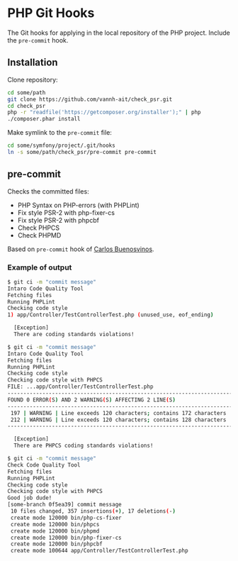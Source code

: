 # PHP Git Hooks

The Git hooks for applying in the local repository of the PHP project. Include the `pre-commit` hook.

## Installation

Clone repository:

```bash
cd some/path
git clone https://github.com/vannh-ait/check_psr.git
cd check_psr
php -r "readfile('https://getcomposer.org/installer');" | php
./composer.phar install
```

Make symlink to the `pre-commit` file:

```bash
cd some/symfony/project/.git/hooks
ln -s some/path/check_psr/pre-commit pre-commit
```

## pre-commit

Checks the committed files:

* PHP Syntax on PHP-errors (with PHPLint)
* Fix style PSR-2 with php-fixer-cs
* Fix style PSR-2 with phpcbf
* Check PHPCS
* Check PHPMD

Based on `pre-commit` hook of [Carlos Buenosvinos](http://carlosbuenosvinos.com/write-your-git-hooks-in-php-and-keep-them-under-git-control/).

### Example of output

```bash
$ git ci -m "commit message"
Intaro Code Quality Tool
Fetching files
Running PHPLint
Checking code style
1) app/Controller/TestControllerTest.php (unused_use, eof_ending)

  [Exception]
  There are coding standards violations!
```

```bash
$ git ci -m "commit message"
Intaro Code Quality Tool
Fetching files
Running PHPLint
Checking code style
Checking code style with PHPCS
FILE: ...app/Controller/TestControllerTest.php
--------------------------------------------------------------------------------
FOUND 0 ERROR(S) AND 2 WARNING(S) AFFECTING 2 LINE(S)
--------------------------------------------------------------------------------
 197 | WARNING | Line exceeds 120 characters; contains 172 characters
 212 | WARNING | Line exceeds 120 characters; contains 128 characters
--------------------------------------------------------------------------------

  [Exception]
  There are PHPCS coding standards violations!
```

```bash
$ git ci -m "commit message"
Check Code Quality Tool
Fetching files
Running PHPLint
Checking code style
Checking code style with PHPCS
Good job dude!
[some-branch 0f5ea39] commit message
 10 files changed, 357 insertions(+), 17 deletions(-)
 create mode 120000 bin/php-cs-fixer
 create mode 120000 bin/phpcs
 create mode 120000 bin/phpmd
 create mode 120000 bin/php-fixer-cs
 create mode 120000 bin/phpcbf
 create mode 100644 app/Controller/TestControllerTest.php
```
